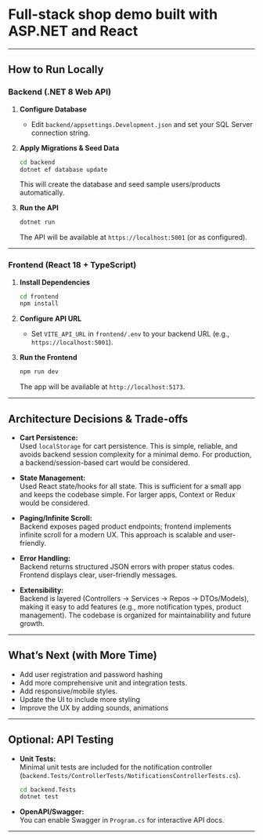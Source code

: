 # Full-stack shop demo built with ASP.NET and React

---

## How to Run Locally

### Backend (.NET 8 Web API)

1. **Configure Database**  
   - Edit `backend/appsettings.Development.json` and set your SQL Server connection string.

2. **Apply Migrations & Seed Data**  
   ```sh
   cd backend
   dotnet ef database update
   ```
   This will create the database and seed sample users/products automatically.

3. **Run the API**  
   ```sh
   dotnet run
   ```
   The API will be available at `https://localhost:5001` (or as configured).

---

### Frontend (React 18 + TypeScript)

1. **Install Dependencies**  
   ```sh
   cd frontend
   npm install
   ```

2. **Configure API URL**  
   - Set `VITE_API_URL` in `frontend/.env` to your backend URL (e.g., `https://localhost:5001`).

3. **Run the Frontend**  
   ```sh
   npm run dev
   ```
   The app will be available at `http://localhost:5173`.

---

## Architecture Decisions & Trade-offs

- **Cart Persistence:**  
  Used `localStorage` for cart persistence. This is simple, reliable, and avoids backend session complexity for a minimal demo. For production, a backend/session-based cart would be considered.

- **State Management:**  
  Used React state/hooks for all state. This is sufficient for a small app and keeps the codebase simple. For larger apps, Context or Redux would be considered.

- **Paging/Infinite Scroll:**  
  Backend exposes paged product endpoints; frontend implements infinite scroll for a modern UX. This approach is scalable and user-friendly.

- **Error Handling:**  
  Backend returns structured JSON errors with proper status codes. Frontend displays clear, user-friendly messages.

- **Extensibility:**  
  Backend is layered (Controllers → Services → Repos → DTOs/Models), making it easy to add features (e.g., more notification types, product management). The codebase is organized for maintainability and future growth.

---

## What’s Next (with More Time)

- Add user registration and password hashing
- Add more comprehensive unit and integration tests.
- Add responsive/mobile styles.
- Update the UI to include more styling
- Improve the UX by adding sounds, animations

---

## Optional: API Testing

- **Unit Tests:**  
  Minimal unit tests are included for the notification controller (`backend.Tests/ControllerTests/NotificationsControllerTests.cs`).  
  ```sh
  cd backend.Tests
  dotnet test
  ```

- **OpenAPI/Swagger:**  
  You can enable Swagger in `Program.cs` for interactive API docs.

---
